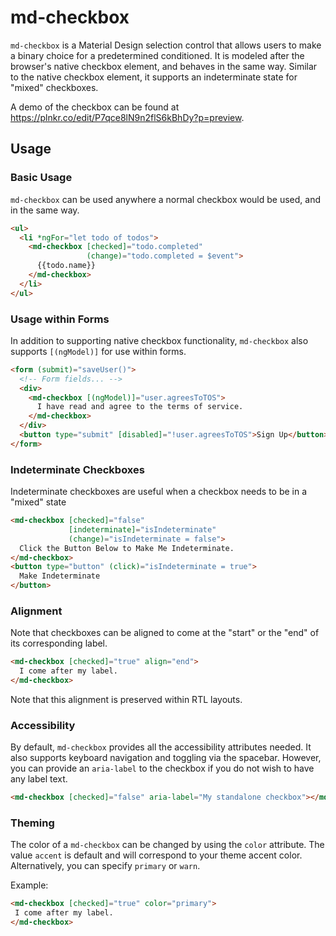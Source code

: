 # md-checkbox

`md-checkbox` is a Material Design selection control that allows users to make a binary choice for
a predetermined conditioned. It is modeled after the browser's native checkbox element, and behaves
in the same way. Similar to the native checkbox element, it supports an indeterminate state for
"mixed" checkboxes.

A demo of the checkbox can be found at https://plnkr.co/edit/P7qce8lN9n2flS6kBhDy?p=preview.

## Usage

### Basic Usage

`md-checkbox` can be used anywhere a normal checkbox would be used, and in the same way.

```html
<ul>
  <li *ngFor="let todo of todos">
    <md-checkbox [checked]="todo.completed"
                 (change)="todo.completed = $event">
      {{todo.name}}
    </md-checkbox>
  </li>
</ul>
```

### Usage within Forms

In addition to supporting native checkbox functionality, `md-checkbox` also supports `[(ngModel)]`
for use within forms.

```html
<form (submit)="saveUser()">
  <!-- Form fields... -->
  <div>
    <md-checkbox [(ngModel)]="user.agreesToTOS">
      I have read and agree to the terms of service.
    </md-checkbox>
  </div>
  <button type="submit" [disabled]="!user.agreesToTOS">Sign Up</button>
</form>
```

### Indeterminate Checkboxes

Indeterminate checkboxes are useful when a checkbox needs to be in a "mixed" state

```html
<md-checkbox [checked]="false"
             [indeterminate]="isIndeterminate"
             (change)="isIndeterminate = false">
  Click the Button Below to Make Me Indeterminate.
</md-checkbox>
<button type="button" (click)="isIndeterminate = true">
  Make Indeterminate
</button>
```

### Alignment

Note that checkboxes can be aligned to come at the "start" or the "end" of its corresponding label.

```html
<md-checkbox [checked]="true" align="end">
  I come after my label.
</md-checkbox>
```

Note that this alignment is preserved within RTL layouts.

### Accessibility

By default, `md-checkbox` provides all the accessibility attributes needed. It also supports
keyboard navigation and toggling via the spacebar. However, you can provide an `aria-label` to the
checkbox if you do not wish to have any label text.

```html
<md-checkbox [checked]="false" aria-label="My standalone checkbox"></md-checkbox>
```

### Theming

The color of a `md-checkbox` can be changed by using the `color` attribute.
The value `accent` is default and will correspond to your theme accent color.
Alternatively, you can specify `primary` or `warn`.

Example:

 ```html
<md-checkbox [checked]="true" color="primary">
  I come after my label.
</md-checkbox>
 ```
